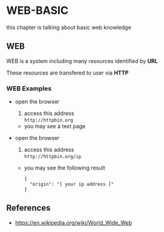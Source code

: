# WEB-BASIC

this chapter is talking about basic web knowledge

## WEB
WEB is a system including many resources identified by **URL**

These resources are transfered to user via **HTTP**

### WEB Examples

- open the browser
  1. access this address  
    `http://httpbin.org`

  - you may see a text page

- open the browser

  1. access this address  
    `http://httpbin.org/ip`

  - you may see the following result

        {
          "origin": "[ your ip address ]"
        }

## References
- https://en.wikipedia.org/wiki/World_Wide_Web
